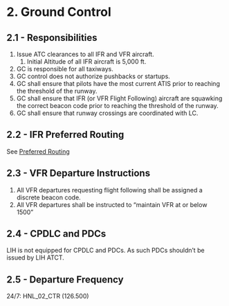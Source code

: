 # 2. Ground Control

## 2.1 - Responsibilities

1. Issue ATC clearances to all IFR and VFR aircraft.
    1. Initial Altitude of all IFR aircraft is 5,000 ft.
2. GC is responsible for all taxiways.
3. GC control does not authorize pushbacks or startups.
4. GC shall ensure that pilots have the most current ATIS prior to reaching the threshold of the runway.
5. GC shall ensure that IFR (or VFR Flight Following) aircraft are squawking the correct beacon code prior to reaching the threshold of the runway.
6. GC shall ensure that runway crossings are coordinated with LC.

## 2.2 - IFR Preferred Routing

See [Preferred Routing](<../../references/Preferred Routing.md>)

## 2.3 - VFR Departure Instructions

1. All VFR departures requesting flight following shall be assigned a discrete beacon code.
2. All VFR departures shall be instructed to “maintain VFR at or below 1500”

## 2.4 - CPDLC and PDCs

LIH is not equipped for CPDLC and PDCs. As such PDCs shouldn’t be issued by LIH ATCT.

## 2.5 - Departure Frequency

24/7: HNL_02_CTR (126.500)